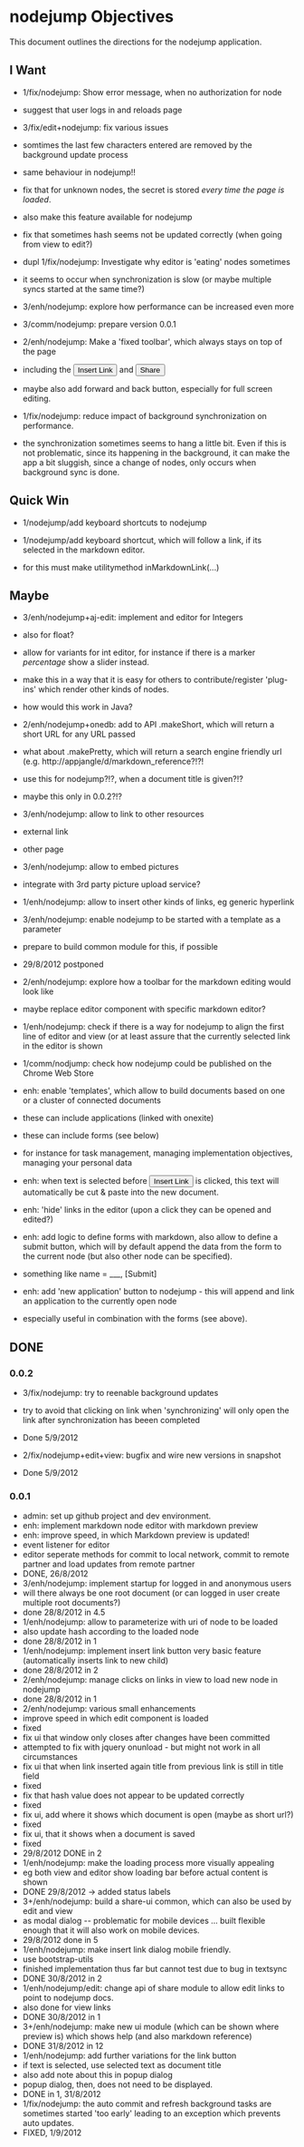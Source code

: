 
<!-- one.download http://slicnet.com/mxrogm/mxrogm/apps/edit/docs/5/6/doc -->
# nodejump Objectives

This document outlines the directions for the nodejump application.

## I Want

- 1/fix/nodejump: Show error message, when no authorization for node
 - suggest that user logs in and reloads page

- 3/fix/edit+nodejump: fix various issues
 - somtimes the last few characters entered are removed by the background update process
  - same behaviour in nodejump!!
 - fix that for unknown nodes, the secret is stored _every time the page is loaded_.
  - also make this feature available for nodejump
 - fix that sometimes hash seems not  be updated correctly (when going from view to edit?)
 - dupl 1/fix/nodejump: Investigate why editor is 'eating' nodes sometimes
  - it seems to occur when synchronization is slow (or maybe multiple syncs started at the same time?) 

- 3/enh/nodejump: explore how performance can be increased even more

- 3/comm/nodejump: prepare version 0.0.1

- 2/enh/nodejump: Make a 'fixed toolbar', which always stays on top of the page
 - including the <button>Insert Link</button> and <button>Share</button>
 - maybe also add forward and back button, especially for full screen editing.

- 1/fix/nodejump: reduce impact of background synchronization on performance.
 - the synchronization sometimes seems to hang a little bit. Even if this is not problematic, since its happening in the background, it can make the app a bit sluggish, since a change of nodes, only occurs when background sync is done.


## Quick Win

- 1/nodejump/add keyboard shortcuts to nodejump

- 1/nodejump/add keyboard shortcut, which will follow a link, if its selected in the markdown editor.
 - for this must make utilitymethod inMarkdownLink(...)



## Maybe

- 3/enh/nodejump+aj-edit: implement and editor for Integers
 - also for float?
 - allow for variants for int editor, for instance if there is a marker _percentage_ show a slider instead.
 - make this in a way that it is easy for others to contribute/register 'plug-ins' which render other kinds of nodes.
 - how would this work in Java?

- 2/enh/nodejump+onedb: add to API .makeShort, which will return a short URL for any URL passed
 - what about .makePretty, which will return a search engine friendly url (e.g. http://appjangle/d/markdown_reference?!?!
 - use this for nodejump?!?, when a document title is given?!?
 - maybe this only in 0.0.2?!?

- 3/enh/nodejump: allow to link to other resources
 - external link
 - other page
 
- 3/enh/nodejump: allow to embed pictures
 - integrate with 3rd party picture upload service?


- 1/enh/nodejump: allow to insert other kinds of links, eg generic hyperlink

- 3/enh/nodejump: enable nodejump to be started with a template as a parameter
 - prepare to build common module for this, if possible
 - 29/8/2012 postponed

- 2/enh/nodejump: explore how a toolbar for the markdown editing would look like 
 - maybe replace editor component with specific markdown editor?


- 1/enh/nodejump: check if there is a way for nodejump to align the first line of editor and view (or at least assure that the currently selected link in the editor is shown 

- 1/comm/nodjump: check how nodejump could be published on the Chrome Web Store

- enh: enable 'templates', which allow to build documents based on one or a cluster of connected documents
 - these can include applications (linked with onexite)
 - these can include forms (see below)
 - for instance for task management, managing implementation objectives, managing your personal data

- enh: when text is selected before <button>Insert Link</button> is clicked, this text will automatically be cut & paste into the new document.

- enh: 'hide' links in the editor (upon a click they can be opened and edited?)

- enh: add logic to define forms with markdown, also allow to define a submit button, which will by default append the data from the form to the current node (but also other node can be specified).
 - something like name = ___, [Submit]

- enh: add 'new application' button to nodejump - this will append and link an application to the currently open node
 - especially useful in combination with the forms (see above).

## DONE

### 0.0.2

- 3/fix/nodejump: try to reenable background updates
 - try to avoid that clicking on link when 'synchronizing' will only open the link after synchronization has beeen completed
 - Done 5/9/2012

- 2/fix/nodejump+edit+view: bugfix and wire new versions in snapshot
 - Done 5/9/2012

### 0.0.1

- admin: set up github project and dev environment.
- enh: implement markdown node editor with markdown preview
- enh: improve speed, in which Markdown preview is updated!
 - event listener for editor
 - editor seperate methods for commit to local network, commit to remote partner and load updates from remote partner
 - DONE, 26/8/2012
- 3/enh/nodejump: implement startup for logged in and anonymous users
 - will there always be one root document (or can logged in user create multiple root documents?)
 - done 28/8/2012 in 4.5
- 1/enh/nodejump: allow to parameterize with uri of node to be loaded
 - also update hash according to the loaded node
 - done 28/8/2012 in 1
- 1/enh/nodejump: implement insert link button very basic feature (automatically inserts link to new child)
 - done 28/8/2012 in 2
- 2/enh/nodejump: manage clicks on links in view to load new node in nodejump
 - done 28/8/2012 in 1
- 2/enh/nodejump: various small enhancements
 - improve speed in which edit component is loaded
  - fixed
 - fix ui that window only closes after changes have been committed
  - attempted to fix with jquery onunload - but might not work in all circumstances
 - fix ui that when link inserted again title from previous link is still in title field
  - fixed
 - fix that hash value does not appear to be updated correctly
  - fixed
 - fix ui, add where it shows which document is open (maybe as short url?)
  - fixed
 - fix ui, that it shows when a document is saved
  - fixed
 - 29/8/2012 DONE in 2
- 1/enh/nodejump: make the loading process more visually appealing
 - eg both view and editor show loading bar before actual content is shown
 - DONE 29/8/2012 -> added status labels
- 3+/enh/nodejump: build a share-ui common, which can also be used by edit and view
 - as modal dialog -- problematic for mobile devices ... built flexible enough that it will also work on mobile devices.
 - 29/8/2012 done in 5
- 1/enh/nodejump: make insert link dialog mobile friendly.
 - use bootstrap-utils
 - finished implementation thus far but cannot test due to bug in textsync
 - DONE 30/8/2012 in 2
- 1/enh/nodejump/edit: change api of share module to allow edit links to point to nodejump docs.
 - also done for view links
 - DONE 30/8/2012 in 1
- 3+/enh/nodejump: make new ui module (which can be shown where preview is) which shows help (and also markdown reference)
 - DONE 31/8/2012 in 12
- 1/enh/nodejump: add further variations for the link button
 - if text is selected, use selected text as document title
  - also add note about this in popup dialog
  - popup dialog, then, does not need to be displayed.
  - DONE in 1, 31/8/2012
- 1/fix/nodejump: the auto commit and refresh background tasks are sometimes started 'too early' leading to an exception which prevents auto updates.
 - FIXED, 1/9/2012<!-- one.end -->
